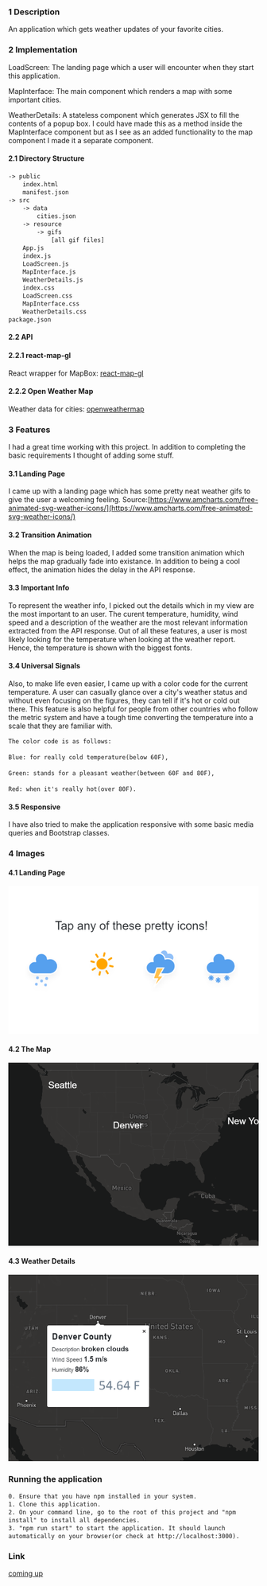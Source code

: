 ### 1 Description
An application which gets weather updates of your favorite cities.

### 2 Implementation
LoadScreen: The landing page which a user will encounter when they start this application.

MapInterface: The main component which renders a map with some important cities.  

WeatherDetails: A stateless component which generates JSX to fill the contents of a popup box.
I could have made this as a method inside the MapInterface component but as I see as an added functionality to the map component I made it a separate component.      

#### 2.1 Directory Structure
    -> public
        index.html
        manifest.json
    -> src
        -> data
            cities.json
        -> resource
            -> gifs
                [all gif files]
        App.js
        index.js
        LoadScreen.js
        MapInterface.js
        WeatherDetails.js
        index.css
        LoadScreen.css
        MapInterface.css
        WeatherDetails.css
    package.json
                
#### 2.2 API

#### 2.2.1 react-map-gl
React wrapper for MapBox: [react-map-gl](https://uber.github.io/react-map-gl/#/)

####  2.2.2 Open Weather Map
Weather data for cities: [openweathermap](https://openweathermap.org)

### 3 Features
I had a great time working with this project. In addition to completing the basic requirements I thought of adding some stuff. 
#### 3.1 Landing Page 
I came up with a landing page which has some pretty neat weather gifs to give the user a welcoming feeling. Source:[https://www.amcharts.com/free-animated-svg-weather-icons/](https://www.amcharts.com/free-animated-svg-weather-icons/) 

#### 3.2 Transition Animation
When the map is being loaded, I added some transition animation which helps the map gradually fade into existance. In addition to being a cool effect, the animation hides the delay in the API response.   
#### 3.3 Important Info
 To represent the weather info, I picked out the details which in my view are the most important to an user. The curent temperature, humidity, wind speed and a description of the weather are the most relevant information extracted from the API response.
Out of all these features, a user is most likely looking for the temperature when looking at the weather report. Hence, the temperature is shown with the biggest fonts. 
#### 3.4 Universal Signals
Also, to make life even easier, I came up with a color code for the current temperature. A user can casually glance over a city's weather status and without even focusing on the figures, they can tell if it's hot or cold out there. This feature is also helpful for people from other countries who follow the metric system and have a tough time converting the temperature into a scale that they are familiar with.

    The color code is as follows:

    Blue: for really cold temperature(below 60F),

    Green: stands for a pleasant weather(between 60F and 80F),

    Red: when it's really hot(over 80F).
#### 3.5 Responsive
I have also tried to make the application responsive with some basic media queries and Bootstrap classes.      
### 4 Images
#### 4.1 Landing Page
![Main list](https://raw.githubusercontent.com/anshumanbora/map-app/master/images/landingPage.PNG)

#### 4.2 The Map
![Details](https://raw.githubusercontent.com/anshumanbora/map-app/master/images/Map.PNG)

#### 4.3 Weather Details
![Details](https://raw.githubusercontent.com/anshumanbora/map-app/master/images/WeatherUpdate.PNG)


### Running the application
    0. Ensure that you have npm installed in your system.
    1. Clone this application.
    2. On your command line, go to the root of this project and "npm install" to install all dependencies.
    3. "npm run start" to start the application. It should launch automatically on your browser(or check at http://localhost:3000).
    
### Link
[coming up]()